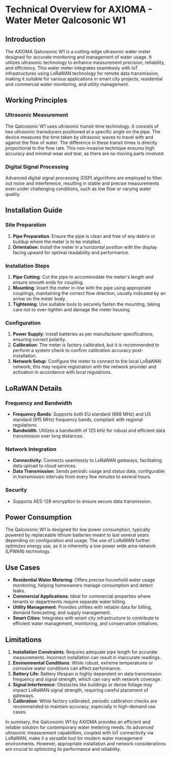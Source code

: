 # Technical Overview for AXIOMA - Water Meter Qalcosonic W1

## Introduction
The AXIOMA Qalcosonic W1 is a cutting-edge ultrasonic water meter designed for accurate monitoring and management of water usage. It utilizes ultrasonic technology to enhance measurement precision, reliability, and efficiency. This water meter integrates seamlessly with IoT infrastructures using LoRaWAN technology for remote data transmission, making it suitable for various applications in smart city projects, residential and commercial water monitoring, and utility management.

## Working Principles

### Ultrasonic Measurement
The Qalcosonic W1 uses ultrasonic transit-time technology. It consists of two ultrasonic transducers positioned at a specific angle on the pipe. The device measures the time taken by ultrasonic waves to travel with and against the flow of water. The difference in these transit times is directly proportional to the flow rate. This non-invasive technique ensures high accuracy and minimal wear and tear, as there are no moving parts involved.

### Digital Signal Processing
Advanced digital signal processing (DSP) algorithms are employed to filter out noise and interference, resulting in stable and precise measurements even under challenging conditions, such as low flow or varying water quality.

## Installation Guide

### Site Preparation
1. **Pipe Preparation**: Ensure the pipe is clean and free of any debris or buildup where the meter is to be installed.
2. **Orientation**: Install the meter in a horizontal position with the display facing upward for optimal readability and performance.

### Installation Steps
1. **Pipe Cutting**: Cut the pipe to accommodate the meter's length and ensure smooth ends for coupling.
2. **Mounting**: Insert the meter in-line with the pipe using appropriate couplings, maintaining the correct flow direction, usually indicated by an arrow on the meter body.
3. **Tightening**: Use suitable tools to securely fasten the mounting, taking care not to over-tighten and damage the meter housing.

### Configuration
1. **Power Supply**: Install batteries as per manufacturer specifications, ensuring correct polarity.
2. **Calibration**: The meter is factory calibrated, but it is recommended to perform a system check to confirm calibration accuracy post-installation.
3. **Network Setup**: Configure the meter to connect to the local LoRaWAN network; this may require registration with the network provider and activation in accordance with local regulations.

## LoRaWAN Details

### Frequency and Bandwidth
- **Frequency Bands**: Supports both EU standard (868 MHz) and US standard (915 MHz) frequency bands, compliant with regional regulations.
- **Bandwidth**: Utilizes a bandwidth of 125 kHz for robust and efficient data transmission over long distances.

### Network Integration
- **Connectivity**: Connects seamlessly to LoRaWAN gateways, facilitating data upload to cloud services.
- **Data Transmission**: Sends periodic usage and status data, configurable in transmission intervals from every few minutes to several hours.

### Security
- Supports AES-128 encryption to ensure secure data transmission.

## Power Consumption
The Qalcosonic W1 is designed for low power consumption, typically powered by replaceable lithium batteries meant to last several years depending on configuration and usage. The use of LoRaWAN further optimizes energy use, as it is inherently a low power wide area network (LPWAN) technology.

## Use Cases
- **Residential Water Metering**: Offers precise household water usage monitoring, helping homeowners manage consumption and detect leaks.
- **Commercial Applications**: Ideal for commercial properties where tenants or departments require separate water billing.
- **Utility Management**: Provides utilities with reliable data for billing, demand forecasting, and supply management.
- **Smart Cities**: Integrates with smart city infrastructure to contribute to efficient water management, monitoring, and conservation initiatives.

## Limitations

1. **Installation Constraints**: Requires adequate pipe length for accurate measurements. Incorrect installation can result in inaccurate readings.
2. **Environmental Conditions**: While robust, extreme temperatures or corrosive water conditions can affect performance.
3. **Battery Life**: Battery lifespan is highly dependent on data transmission frequency and signal strength, which can vary with network coverage.
4. **Signal Interference**: Obstacles like buildings or dense foliage may impact LoRaWAN signal strength, requiring careful placement of gateways.
5. **Calibration**: While factory calibrated, periodic calibration checks are recommended to maintain accuracy, especially in high-demand use cases.

In summary, the Qalcosonic W1 by AXIOMA provides an efficient and reliable solution for contemporary water metering needs. Its advanced ultrasonic measurement capabilities, coupled with IoT connectivity via LoRaWAN, make it a versatile tool for modern water management environments. However, appropriate installation and network considerations are crucial to optimizing its performance and reliability.